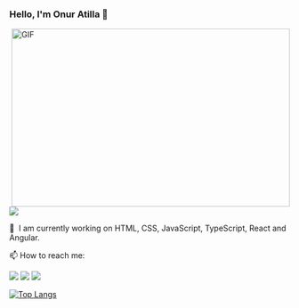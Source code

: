 ### Hello, I'm Onur Atilla 👋

<img align="right" alt="GIF" src="https://github.com/abhisheknaiidu/abhisheknaiidu/blob/master/code.gif?raw=true" width="500" height="320" />

![](https://komarev.com/ghpvc/?username=your-github-onuratilla&color=green)

💬  I am currently working on HTML, CSS, JavaScript, TypeScript, React and Angular.

📫 How to reach me:

<a href="https://www.instagram.com/onuratilla0"><img src="https://img.shields.io/badge/instagram-000?style=for-the-badge&logo=instagram&logoColor=white" /></a>
<a href="mailto:onuratilla00@gmail.com"><img src="https://img.shields.io/badge/Gmail-000?style=for-the-badge&logo=gmail&logoColor=white" /></a>
<a href="https://www.linkedin.com/in/onur-atilla-3066a1264"><img src="https://img.shields.io/badge/LinkedIn-000?style=for-the-badge&logo=linkedin&logoColor=white" /></a>

[![Top Langs](https://github-readme-stats.vercel.app/api/top-langs/?username=onuratilla)](https://github.com/onuratilla)
